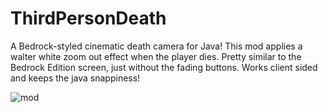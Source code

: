 # ThirdPersonDeath
A Bedrock-styled cinematic death camera for Java! This mod applies a walter white zoom out effect when the player dies. Pretty similar to the Bedrock Edition screen, just without the fading buttons. Works client sided and keeps the java snappiness!

![mod](https://github.com/user-attachments/assets/f3681be3-4410-45a2-aec8-bf6eb9c8f94c)

